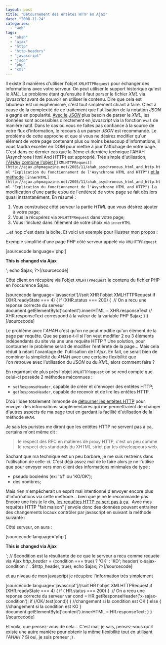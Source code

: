 ```yaml
---
layout: post
title: "Détournement des entêtes HTTP en Ajax"
date: "2008-11-24"
categories: 
  - "web"
tags: 
  - "ahah"
  - "ajax"
  - "http"
  - "http-headers"
  - "javascript"
  - "json"
  - "php"
  - "xml"
---
```


Il existe 3 manières d'utiliser l'objet `XMLHTTPRequest` pour échanger des informations avec votre serveur. On peut utiliser le support historique qu'est le _XML_. Le problème étant qu'ensuite il faut parser le fichier _XML_ via _javascript_ avant de pouvoir en utiliser le contenu. Dire que cela est laborieux est un euphémisme, c'est tout simplement chiant à faire. C'est à cause de la complexité de ce traitement que l'utilisation de la notation _JSON_ a gagné en popularité. [Avec le](http://www.json.org/js.html "Tout sur la notation JSON") _[JSON](http://www.json.org/js.html "Tout sur la notation JSON")_ plus besoin de parser le _XML_, les données sont accessibles directement en _javascript_ via la fonction `eval` de manière natif. Dans le cas où vous ne faites pas confiance à la source de votre flux d'information, le recours à un parser _JSON_ est recommandé. Le problème de cette approche et que si vous ne désirez modifier qu'un élément de votre page contenant plus ou moins beaucoup d'informations, il vous faudra exceller en DOM pour mettre à jour l'affichage de votre page. C'est dans ce dernier cas que la 3ème et dernière technique l'AHAH (Asynchrone Html And HTTP) est approprié. Très simple d'utilisation, [l'](http://ajax.phpmagazine.net/2005/11/ahah_asychronous_html_and_http.html "Explication du fonctionnement de l'Asynchrone HTML and HTTP")_[AHAH](http://ajax.phpmagazine.net/2005/11/ahah_asychronous_html_and_http.html "Explication du fonctionnement de l'Asynchrone HTML and HTTP")_ [combine l'objet l'](http://ajax.phpmagazine.net/2005/11/ahah_asychronous_html_and_http.html "Explication du fonctionnement de l'Asynchrone HTML and HTTP")`[XMLHTTPRequest](http://ajax.phpmagazine.net/2005/11/ahah_asychronous_html_and_http.html "Explication du fonctionnement de l'Asynchrone HTML and HTTP")` [et la méthode](http://ajax.phpmagazine.net/2005/11/ahah_asychronous_html_and_http.html "Explication du fonctionnement de l'Asynchrone HTML and HTTP") `[innerHTML](http://ajax.phpmagazine.net/2005/11/ahah_asychronous_html_and_http.html "Explication du fonctionnement de l'Asynchrone HTML and HTTP")`. La modification d'une partie et/ou de l'entièreté de votre page se fait dès lors quasi instantanément. En résumé :

1. Vous construisez côté serveur la partie _HTML_ que vous désirez ajouter à votre page;
2. Vous la récupérez via `XMLHTTPRequest` dans votre page;
3. Vous l'incluez dans l'élément de votre choix via `innerHTML`

...et hop c'est dans la boîte. Et voici un exemple pour illustrer mon propos :

Exemple simplifié d'une page PHP côté serveur appelé via `XMLHTTPRequest`

\[sourcecode language='php'\]

**This is changed via Ajax**

'; echo $ajax; ?>\[/sourcecode\]

Côté client on récupère via l'objet `XMLHTTPRequest` le contenu du fichier PHP en l'occurence $ajax.

\[sourcecode language='javascript'\]//soit XHR l'objet XMLHTTPRequest if (XHR.readyState === 4) { if (XHR.status === 200) {  // On a recu une reponse correcte du serveur document.getElementById('content').innerHTML = XHR.responseText // XHR.responseText correspond à la valeur de la variable PHP $ajax; } }\[/sourcecode\]

Le problème avec l'_AHAH_ c'est qu'on ne peut modifie qu'un élément de la page par requête. Que se passe-t-il si l'on veut modifier 2 ou 3 éléments indépendants du site via une une requête HTTP ? Une solution, pour contourner le problème serait de modifier l'entièreté de la page... Mais cela réduit à néant l'avantage de  l'utilisation de l'_Ajax_. En fait, ce serait bien de combiner la simplicité du _AHAH_ avec une certaine flexibilité que l'on retrouve avec l'utilisation du _JSON_ ou du _XML_, alors comment faire ?

En regardant de plus près l'objet `XMLHTTPRequest` on se rend compte que celui-ci possède 2 méthodes méconnues :

- `setResponseHeader`, capable de créer et d'envoyer des entêtes HTTP;
- `getResponseHeader`, capable de recevoir et de lire les entêtes HTTP.

D'où l'idée totalement immonde de [détourner les entêtes HTTP](http://www.php-experts.org/developpement-web/php-developpement-web/erreur-404-redirection-301-headers-et-codes-de-reponse-http-courants-24 "Ce à quoi peuvent servir réellement les entêtes HTTP") pour envoyer des informations supplémentaires qui me permettraient de changer d'autres aspects de ma page tout en gardant la facilité d'utilisation de la méthode `AHAH`.

Je sais les puristes me diront que les entêtes HTTP ne servent pas à ça, certains m'ont même dit :

> le respect des RFC en matières de proxy HTTP, c'est un peu comme le respect des standards du XHTML strict par les développeurs web.

Sachant que ma technique est un peu barbare, je me suis restreins dans l'utilisation de celle-ci. C'est déjà assez mal de le faire alors je ne l'utilise que pour envoyer vers mon client des informations minimales de type :

- pseudo booleéns (ex: 't/f' ou 'KO/OK');
- des nombres;

Mais rien n'empêcherait un esprit mal intentionné d'envoyer encore plus d'informations via cette méthode... bien que je ne le recommande pas. Encore une fois je le dis, [les requêtes HTTP ça sert pas à ça](http://www.w3.org/Protocols/rfc2616/rfc2616.html "La RFC qui définie le rôle des RFC").  Avec mes requêtes HTTP "fait maison" j'envoie donc des données pouvant entrainer des changements locaux contrôler par javascript en suivant la méthode suivante :

Côté serveur, on aura :

\[sourcecode language='php'\]

**This is changed via Ajax**

'; // $condition est la résultante de ce que le serveur a recu comme requete via Ajax $http\_header = ($condition === true) ? 'OK' : 'KO'; header('x-sajax-condition :' . $http\_header, true); echo $ajax; ?>\[/sourcecode\]

et au niveau de mon javascript je récupère l'information très simplement

\[sourcecode language='javascript'\]//soit HR l'objet XMLHTTPRequest if (XHR.readyState === 4) { if ( HR.status === 200) {  // On a recu une reponse correcte du serveur var cond = HR.getResponseHeader('x-sajax-condition'); if (/OK/.test(cond)) { //changement si la condition est OK } else { //changement si la condition est KO } document.getElementById('content').innerHTML = HR.responseText; } }\[/sourcecode\]

Et voila, que pensez-vous de cela... C'est mal, je sais, pensez-vous qu'il existe une autre manière pour obtenir la même fléxibilité tout en utilisant l'_AHAH_ ? Si oui, je suis preneur ;) .
